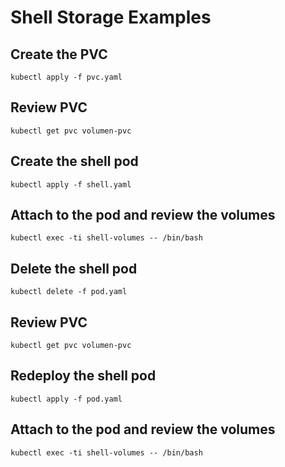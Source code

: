 # Shell Storage Examples

## Create the PVC

```
kubectl apply -f pvc.yaml
```

## Review PVC

```
kubectl get pvc volumen-pvc
```

## Create the shell pod

```
kubectl apply -f shell.yaml
```

## Attach to the pod and review the volumes

```
kubectl exec -ti shell-volumes -- /bin/bash
```

## Delete the shell pod

```
kubectl delete -f pod.yaml
```

## Review PVC

```
kubectl get pvc volumen-pvc
```

## Redeploy the shell pod

```
kubectl apply -f pod.yaml
```

## Attach to the pod and review the volumes

```
kubectl exec -ti shell-volumes -- /bin/bash
```
